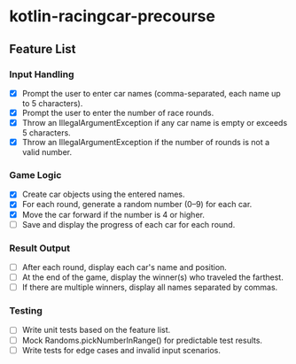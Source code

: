 # kotlin-racingcar-precourse

## Feature List

### Input Handling
- [x] Prompt the user to enter car names (comma-separated, each name up to 5 characters).
- [x] Prompt the user to enter the number of race rounds.
- [x] Throw an IllegalArgumentException if any car name is empty or exceeds 5 characters.
- [x] Throw an IllegalArgumentException if the number of rounds is not a valid number.

### Game Logic
- [x] Create car objects using the entered names.
- [x] For each round, generate a random number (0–9) for each car.
- [x] Move the car forward if the number is 4 or higher.
- [ ] Save and display the progress of each car for each round.

### Result Output
- [ ] After each round, display each car's name and position.
- [ ] At the end of the game, display the winner(s) who traveled the farthest.
- [ ] If there are multiple winners, display all names separated by commas.

### Testing
- [ ] Write unit tests based on the feature list.
- [ ] Mock Randoms.pickNumberInRange() for predictable test results.
- [ ] Write tests for edge cases and invalid input scenarios.